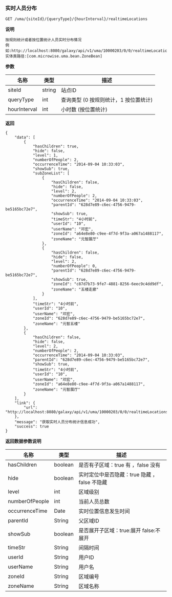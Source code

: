 [$PROFILE$]: extended

### <a name="实时人员分布"></a>实时人员分布

    GET /uma/{siteId}/{queryType}/{hourInterval}/realtimeLocations

**说明**

    按规则统计或者按位置统计人员实时分布情况
    例如:http://localhost:8080/galaxy/api/v1/uma/10000203/0/0/realtimeLocations
    实体类路径:[com.microwise.uma.bean.ZoneBean]

**参数**

|   名称    |  类型  |   描述  |
|     -     |      - |    -    |
| siteId    | string | 站点ID  |
| queryType | int    | 查询类型 (0 按规则统计，1 按位置统计)   |
| hourInterval  | int | 小时数 (按位置统计) |

**返回**

    {
        "data": [
            {
                "hasChildren": true,
                "hide": false,
                "level": 1,
                "numberOfPeople": 2,
                "occurrenceTime": "2014-09-04 10:33:03",
                "showSub": true,
                "subZoneList": [
                    {
                        "hasChildren": false,
                        "hide": false,
                        "level": 2,
                        "numberOfPeople": 2,
                        "occurrenceTime": "2014-09-04 10:33:03",
                        "parentId": "628d7e89-c6ec-4756-9479-be5165bc72e7",
                        "showSub": true,
                        "timeStr": "4小时前",
                        "userId": "10",
                        "userName": "邓宏",
                        "zoneId": "a64e8e80-c9ee-4f7d-9f3a-a067a1488117",
                        "zoneName": "元智展厅"
                    },
                    {
                        "hasChildren": false,
                        "hide": false,
                        "level": 2,
                        "numberOfPeople": 0,
                        "parentId": "628d7e89-c6ec-4756-9479-be5165bc72e7",
                        "showSub": true,
                        "zoneId": "c87d7b73-9fe7-4881-8256-6eec9c4dd9df",
                        "zoneName": "五楼走廊"
                    }
                ],
                "timeStr": "4小时前",
                "userId": "10",
                "userName": "邓宏",
                "zoneId": "628d7e89-c6ec-4756-9479-be5165bc72e7",
                "zoneName": "元智五楼"
            },
            {
                "hasChildren": false,
                "hide": false,
                "level": 2,
                "numberOfPeople": 2,
                "occurrenceTime": "2014-09-04 10:33:03",
                "parentId": "628d7e89-c6ec-4756-9479-be5165bc72e7",
                "showSub": true,
                "timeStr": "4小时前",
                "userId": "10",
                "userName": "邓宏",
                "zoneId": "a64e8e80-c9ee-4f7d-9f3a-a067a1488117",
                "zoneName": "元智展厅"
            }
        ],
        "link": {
            "url": "http://localhost:8080/galaxy/api/v1/uma/10000203/0/0/realtimeLocations"
        },
        "message": "获取实时人员分布统计信息成功",
        "success": true
    }

**返回数据参数说明**

|   名称    |  类型  |   描述  |
|     -     |      - |    -    |
| hasChildren | boolean | 是否有子区域：true 有 ，false 没有 |
| hide | boolean | 实时定位中是否隐藏：true 隐藏 ，false 不隐藏 |
| level | int | 区域级别 |
| numberOfPeople | int | 当前人员总数 |
| occurrenceTime | Date | 实时位置信息发生时间 |
| parentId | String | 父区域ID |
| showSub | boolean | 是否展开子区域：true:展开 false:不展开 |
| timeStr | String | 间隔时间 |
| userId | String | 用户ID |
| userName | String | 用户名 |
| zoneId | String | 区域编号 |
| zoneName | String | 区域名称 |
